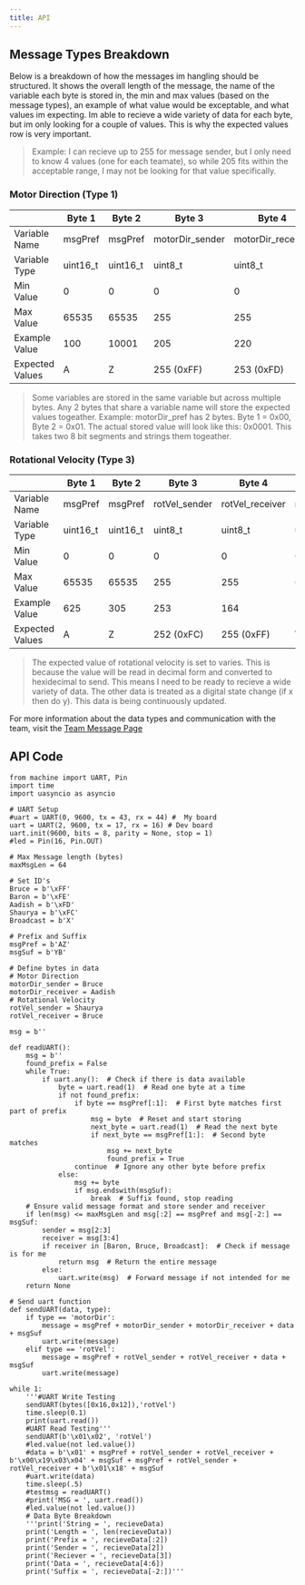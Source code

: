 ```yaml
---
title: API
---
```


## Message Types Breakdown

Below is a breakdown of how the messages im hangling should be structured. It shows the overall length of the message, the name of the variable each byte is stored in, the min and max values (based on the message types), an example of what value would be exceptable, and what values im expecting. Im able to recieve a wide variety of data for each byte, but im only looking for a couple of values. This is why the expected values row is very important.
> Example: I can recieve up to 255 for message sender, but I only need to know 4 values (one for each teamate), so while 205 fits within the acceptable range, I may not be looking for that value specifically.

### Motor Direction (Type 1)

|  | Byte 1 | Byte 2 | Byte 3 | Byte 4 | Byte 5 | Byte 6 | Byte 7 | Byte 8 |
|---|---|---|---|---|---|---|---|---|
| Variable Name | msgPref | msgPref | motorDir_sender | motorDir_receiver | motorDir_data | motorDir_data | msgSuf | msgSuf |
| Variable Type | uint16_t | uint16_t | uint8_t | uint8_t | uint16_t | uint16_t | uint16_t | uint16_t |
| Min Value | 0 | 0 | 0 | 0 | 0 | 0 | 0 | 0 |
| Max Value | 65535 | 65535 | 255 | 255 | 65535 | 65535 | 65535 | 65535 |
| Example Value | 100 | 10001 | 205 | 220 | 2886 | 17025 | 2040 | 2001 |
| Expected Values | A | Z | 255 (0xFF) | 253 (0xFD) | 0 (0x00)<br>0 (0x00) | 64 (0x40)<br>65 (0x41) | Y | B |

> Some variables are stored in the same variable but across multiple bytes. Any 2 bytes that share a variable name will store the expected values togeather. Example: motorDir_pref has 2 bytes. Byte 1 = 0x00, Byte 2 = 0x01. The actual stored value will look like this: 0x0001. This takes two 8 bit segments and strings them togeather.

### Rotational Velocity (Type 3)

|  | Byte 1 | Byte 2 | Byte 3 | Byte 4 | Byte 5 | Byte 6 | Byte 7 | Byte 8 |
|---|---|---|---|---|---|---|---|---|
| Variable Name | msgPref | msgPref | rotVel_sender | rotVel_receiver | rotVel_data | rotVel_data | msgSuf | msgSuf |
| Variable Type | uint16_t | uint16_t | uint8_t | uint8_t | uint16_t | uint16_t | uint16_t | uint16_t |
| Min Value | 0 | 0 | 0 | 0 | 0 | 0 | 0 | 0 |
| Max Value | 65535 | 65535 | 255 | 255 | 65535 | 65535 | 65535 | 65535 |
| Example Value | 625 | 305 | 253 | 164 | 53244 | 27784 | 7357 | 21346 |
| Expected Values | A | Z | 252 (0xFC) | 255 (0xFF) | Varies | Varies | Y | B |

> The expected value of rotational velocity is set to varies. This is because the value will be read in decimal form and converted to hexidecimal to send. This means I need to be ready to recieve a wide variety of data. The other data is treated as a digital state change (if x then do y). This data is being continuously updated.

For more information about the data types and communication with the team, visit the [Team Message Page](https://egr314-2025-s-309.github.io/Block-Process-Diagrams-Message-Structure/)

## API Code
```
from machine import UART, Pin
import time
import uasyncio as asyncio

# UART Setup
#uart = UART(0, 9600, tx = 43, rx = 44) #  My board
uart = UART(2, 9600, tx = 17, rx = 16) # Dev board
uart.init(9600, bits = 8, parity = None, stop = 1)
#led = Pin(16, Pin.OUT)

# Max Message length (bytes)
maxMsgLen = 64

# Set ID's
Bruce = b'\xFF'
Baron = b'\xFE'
Aadish = b'\xFD'
Shaurya = b'\xFC'
Broadcast = b'X'

# Prefix and Suffix
msgPref = b'AZ'
msgSuf = b'YB'

# Define bytes in data
# Motor Direction
motorDir_sender = Bruce
motorDir_receiver = Aadish
# Rotational Velocity
rotVel_sender = Shaurya
rotVel_receiver = Bruce

msg = b''

def readUART():
    msg = b''
    found_prefix = False
    while True:
        if uart.any():  # Check if there is data available
            byte = uart.read(1)  # Read one byte at a time
            if not found_prefix:
                if byte == msgPref[:1]:  # First byte matches first part of prefix
                    msg = byte  # Reset and start storing
                    next_byte = uart.read(1)  # Read the next byte
                    if next_byte == msgPref[1:]:  # Second byte matches
                        msg += next_byte
                        found_prefix = True
                continue  # Ignore any other byte before prefix
            else:
                msg += byte
                if msg.endswith(msgSuf):
                    break  # Suffix found, stop reading
    # Ensure valid message format and store sender and receiver
    if len(msg) <= maxMsgLen and msg[:2] == msgPref and msg[-2:] == msgSuf:
        sender = msg[2:3]
        receiver = msg[3:4]
        if receiver in [Baron, Bruce, Broadcast]:  # Check if message is for me
            return msg  # Return the entire message
        else:
            uart.write(msg)  # Forward message if not intended for me
    return None

# Send uart function
def sendUART(data, type):
    if type == 'motorDir':
        message = msgPref + motorDir_sender + motorDir_receiver + data + msgSuf
        uart.write(message)
    elif type == 'rotVel':
        message = msgPref + rotVel_sender + rotVel_receiver + data + msgSuf
        uart.write(message)

while 1:
    '''#UART Write Testing
    sendUART(bytes([0x16,0x12]),'rotVel')
    time.sleep(0.1)
    print(uart.read())
    #UART Read Testing'''
    sendUART(b'\x01\x02', 'rotVel')
    #led.value(not led.value())
    #data = b'\x01' + msgPref + rotVel_sender + rotVel_receiver + b'\x00\x19\x03\x04' + msgSuf + msgPref + rotVel_sender + rotVel_receiver + b'\x01\x18' + msgSuf
    #uart.write(data)
    time.sleep(.5)
    #testmsg = readUART()
    #print('MSG = ', uart.read())
    #led.value(not led.value())
    # Data Byte Breakdown
    '''print('String = ', recieveData)
    print('Length = ', len(recieveData))
    print('Prefix = ', recieveData[:2])
    print('Sender = ', recieveData[2])
    print('Reciever = ', recieveData[3])
    print('Data = ', recieveData[4:6])
    print('Suffix = ', recieveData[-2:])'''
```
